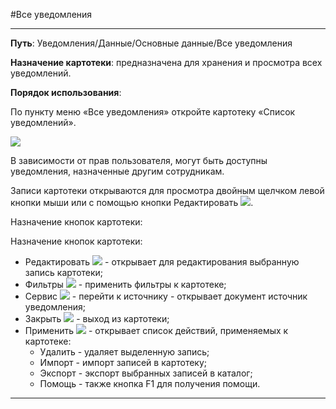 ﻿#Все уведомления

----------
**Путь**: Уведомления/Данные/Основные данные/Все уведомления

**Назначение картотеки**:  предназначена для хранения и просмотра всех уведомлений.

**Порядок использования**:

По пункту меню «Все уведомления» откройте картотеку «Список уведомлений».

![](topic:.AddFiles.Screenshot_2104.jpg)

В зависимости от прав пользователя, могут быть доступны уведомления, назначенные другим сотрудникам.

Записи картотеки открываются для просмотра двойным щелчком левой кнопки мыши или с помощью кнопки Редактировать  ![](topic:.AddFiles.Btn_Edit.png).

Назначение кнопок картотеки:

Назначение кнопок картотеки:

* Редактировать  ![](topic:.AddFiles.Btn_Edit.png)  - открывает для редактирования выбранную запись картотеки;
* Фильтры  ![](topic:.AddFiles.Btn_Filter.png) - применить фильтры к картотеке;
* Сервис ![](topic:.AddFiles.Btn_Services.png)  - перейти к источнику - открывает документ источник уведомления;
* Закрыть ![](topic:.AddFiles.BtnCloseCancel.png) - выход из картотеки;
* Применить ![](topic:.AddFiles.Btn_OK.png) - открывает список действий, применяемых к картотеке:
    * Удалить - удаляет выделенную запись;
    * Импорт - импорт записей в картотеку; 
    * Экспорт - экспорт выбранных записей в каталог; 
    * Помощь - также кнопка F1 для получения помощи.


----------

